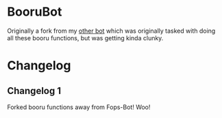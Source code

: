 # BooruBot

Originally a fork from my [other bot](https://github.com/snowsune/fops-bot)
which was originally tasked with doing all these booru functions, but was getting kinda clunky.


# Changelog

## Changelog 1

Forked booru functions away from Fops-Bot! Woo!
